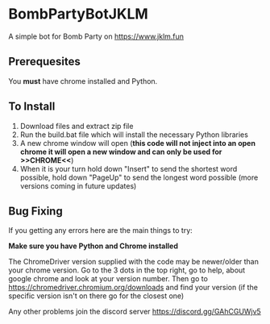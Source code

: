 # BombPartyBotJKLM

A simple bot for Bomb Party on https://www.jklm.fun


<h2>Prerequesites</h2>

You **must** have chrome installed and Python.

<h2>To Install</h2>

1. Download files and extract zip file
2. Run the build.bat file which will install the necessary Python libraries
3. A new chrome window will open (**this code will not inject into an open chrome it will open a new window and can only be used for >>CHROME<<**)
4. When it is your turn hold down "Insert" to send the shortest word possible, hold down "PageUp" to send the longest word possible (more versions coming in future updates)

<h2>Bug Fixing</h2>

If you getting any errors here are the main things to try:

**Make sure you have Python and Chrome installed**

The ChromeDriver version supplied with the code may be newer/older than your chrome version. Go to the 3 dots in the top right, go to help, about google chrome and look at your version number. Then go to https://chromedriver.chromium.org/downloads and find your version (if the specific version isn't on there go for the closest one)


Any other problems join the discord server https://discord.gg/GAhCGUWjv5
